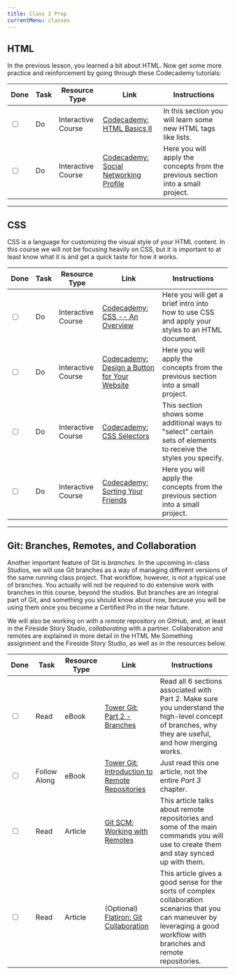 ```yaml
---
title: Class 2 Prep
currentMenu: classes
---
```


## HTML

In the previous lesson, you learned a bit about HTML. Now get some more practice and reinforcement by going through these Codecademy tutorials:

Done | Task | Resource Type | Link | Instructions
|----|------|---------------|------|-------------|
<input type="checkbox" v-model="checks.p2a" /> |Do | Interactive Course | [Codecademy: HTML Basics II][html-basics-2] | In this section you will learn some new HTML tags like lists.
<input type="checkbox" v-model="checks.p2b" /> |Do | Interactive Course | [Codecademy: Social Networking Profile][social-networking-profile] | Here you will apply the concepts from the previous section into a small project.

---

## CSS

CSS is a language for customizing the visual style of your HTML content. In this course we will not be focusing heavily on CSS, but it is important to at least know what it is and get a quick taste for how it works.

Done | Task | Resource Type | Link | Instructions
|----|------|---------------|------|-------------|
<input type="checkbox" v-model="checks.p2c" /> |Do | Interactive Course | [Codecademy: CSS -- An Overview][css-overview] | Here you will get a brief intro into how to use CSS and apply your styles to an HTML document.
<input type="checkbox" v-model="checks.p2d" /> |Do | Interactive Course | [Codecademy: Design a Button for Your Website][design-button] | Here you will apply the concepts from the previous section into a small project.
<input type="checkbox" v-model="checks.p2e" /> |Do | Interactive Course | [Codecademy: CSS Selectors][css-selectors] | This section shows some additional ways to "select" certain sets of elements to receive the styles you specify.
<input type="checkbox" v-model="checks.p2f" /> |Do | Interactive Course | [Codecademy: Sorting Your Friends][sorting-your-friends] | Here you will apply the concepts from the previous section into a small project.

---

## Git: Branches, Remotes, and Collaboration

Another important feature of Git is *branches*. In the upcoming in-class Studios, we will use Git branches as a way of managing different versions of the same running class project. That workflow, however, is not a typical use of branches. You actually will not be required to do extensive work with branches in this course, beyond the studios. But branches are an integral part of Git, and something you should know about now, because you will be using them once you become a Certified Pro in the near future.

We will also be working on with a *remote* repository on GitHub, and, at least in the Fireside Story Studio, *collaborating* with a partner. Collaboration and remotes are explained in more detail in the HTML Me Something assignment and the Fireside Story Studio, as well as in the resources below.

Done | Task | Resource Type | Link | Instructions
|----|------|---------------|------|-------------|
<input type="checkbox" v-model="checks.p2g" /> |Read | eBook | [Tower Git: Part 2 - Branches][tower-branches] | Read all 6 sections associated with Part 2. Make sure you understand the high-level concept of branches, why they are useful, and how merging works.
<input type="checkbox" v-model="checks.p2h" /> |Follow Along | eBook | [Tower Git: Introduction to Remote Repositories][tower-intro-remotes] | Just read this one article, not the entire *Part 3* chapter.
<input type="checkbox" v-model="checks.p2i" /> |Read | Article | [Git SCM: Working with Remotes][scm-remotes] | This article talks about remote repositories and some of the main commands you will use to create them and stay synced up with them.
<input type="checkbox" v-model="checks.p2j" /> |Read | Article | (Optional) [Flatiron: Git Collaboration][flatiron-collab] | This article gives a good sense for the sorts of complex collaboration scenarios that you can maneuver by leveraging a good workflow with branches and remote repositories.

[html-basics-2]: https://www.codecademy.com/en/courses/web-beginner-en-y2Yjd/resume?curriculum_id=50579fb998b470000202dc8b

[social-networking-profile]: https://www.codecademy.com/en/courses/web-beginner-en-9x6JW/resume?curriculum_id=50579fb998b470000202dc8b

[css-overview]: https://www.codecademy.com/en/courses/web-beginner-en-TlhFi/resume?curriculum_id=50579fb998b470000202dc8b
[css-selectors]: https://www.codecademy.com/en/courses/web-beginner-en-WF0CF/resume?curriculum_id=50579fb998b470000202dc8b

[design-button]: https://www.codecademy.com/en/courses/web-beginner-en-UuBLw/resume?curriculum_id=50579fb998b470000202dc8b
[sorting-your-friends]: https://www.codecademy.com/en/courses/web-beginner-en-jNuXw/resume?curriculum_id=50579fb998b470000202dc8b

[tower-branches]: https://www.git-tower.com/learn/git/ebook/en/command-line/branching-merging/branching-can-change-your-life#start
[tower-intro-remotes]: https://www.git-tower.com/learn/git/ebook/en/command-line/remote-repositories/introduction#start
[flatiron-collab]: https://learn.co/lessons/git-collaboration-readme
[scm-remotes]: https://git-scm.com/book/en/v2/Git-Basics-Working-with-Remotes
